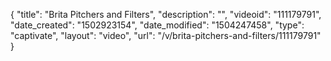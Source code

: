 {
    "title": "Brita Pitchers and Filters",
    "description": "",
    "videoid": "111179791",
    "date_created": "1502923154",
    "date_modified": "1504247458",
    "type": "captivate",
    "layout": "video",
    "url": "\/v\/brita-pitchers-and-filters\/111179791"
}